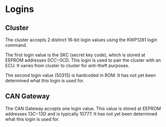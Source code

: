 # Logins

## Cluster
The cluster accepts 2 distinct 16-bit login values using the KWP1281 login command.

The first login value is the SKC (secret key code), which is stored at EEPROM addresses $0CC-$0CD. This login is used to pair the cluster with an ECU. It varies from cluster to cluster for anti-theft purposes.

The second login value (50315) is hardcoded in ROM. It has not yet been determined what this login is used for.

## CAN Gateway

The CAN Gateway accepts one login value. This value is stored at EEPROM addresses $13C-$13D and is typically 10777. It has not yet been determined what this login is used for.
